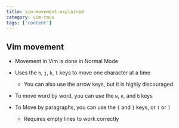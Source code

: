 ```yaml
---
title: vim-movement-explained
category: vim-tmux
tags: ['content']
---
```


Vim movement
------------
* Movement in Vim is done in Normal Mode

* Uses the `h`, `j`, `k`, `l` keys to move one character at a time

  * You can also use the arrow keys, but it is highly discouraged

* To move word by word, you can use the `w`, `e`, and `b` keys

* To Move by paragraphs, you can use the `{` and `}` keys, or `(` or `)`

  * Requires empty lines to work correctly
